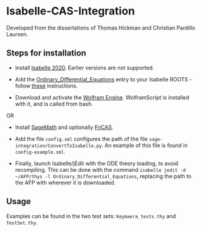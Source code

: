 # Isabelle-CAS-Integration

Developed from the dissertations of Thomas Hickman and Christian Pardillo Laursen.

## Steps for installation
 - Install [Isabelle 2020](https://isabelle.in.tum.de). Earlier versions are not supported.

 - Add the [Ordinary_Differential_Equations](https://www.isa-afp.org/entries/Ordinary_Differential_Equations.html) entry to your Isabelle ROOTS - follow [these](https://www.isa-afp.org/using.html) instructions.

 - Download and activate the [Wolfram Engine](https://www.wolfram.com/engine/). WolframScript is installed with it, and is called from bash.

 OR

 - Install [SageMath](https://www.sagemath.org/download.html) and optionally [FriCAS](http://fricas.sourceforge.net/).

 - Add the file `config.sml` configures the path of the file `sage-integration/ConvertToIsabelle.py`. An example of this file is found in `config-example.sml`.

 - Finally, launch Isabelle/jEdit with the ODE theory loading, to avoid
recompiling. This can be done with the command
``isabelle jedit -d ~/AFP/thys -l Ordinary_Differential_Equations``,
replacing the path to the AFP with wherever it is downloaded.

## Usage

Examples can be found in the two test sets: `Keymaera_tests.thy` and `TestSet.thy`.
